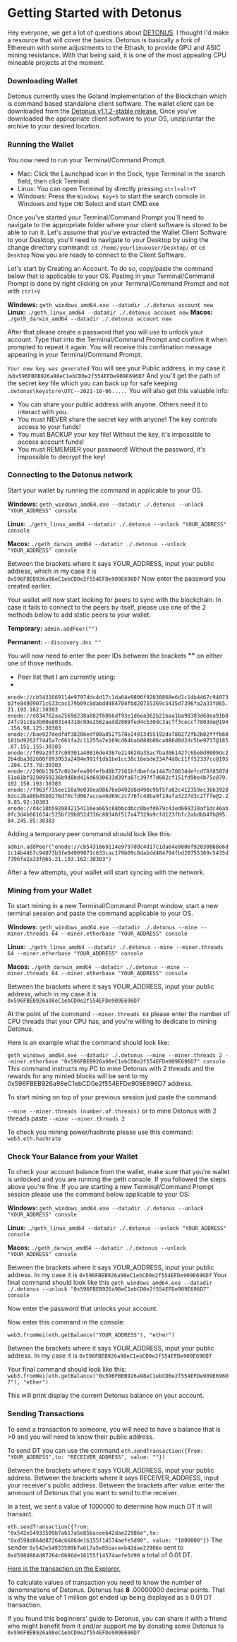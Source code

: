 # Getting Started with Detonus

Hey everyone, we get a lot of questions about [DETONUS](https://detonus.com/). I thought I'd make a resource that will cover the basics. Detonus is basically a fork of Ethereum with some adjustments to the Ethash, to provide GPU and ASIC mining resistance. With that being said, it is one of the most appealing CPU mineable projects at the moment. 

### Downloading Wallet
Detonus currently uses the Goland Implementation of the Blockchain which is command based standalone client software. The wallet client can be downloaded from the [Detonus v1.1.2-stable release.](https://github.com/detonus-project/go-detonus/releases/tag/v1.1.2-stable)
Once you've downloaded the appropriate client software to your OS, unzip/untar the archive to your desired location.

### Running the Wallet

You now need to run your Terminal/Command Prompt.
- Mac: Click the Launchpad icon  in the Dock, type Terminal in the search field, then click Terminal.
- Linux: You can open Terminal by directly pressing ```ctrl+alt+T```
- Windows: Press the ```Windows Key+S``` to start the search console in Windows and type ```CMD``` Select and start CMD.exe

Once you've started your Terminal/Command Prompt you'll need to navigate to the appropriate folder where your client software is stored to be able to run it.
Let's assume that you've extracted the Wallet Client Software to your Desktop, you'll need to navigate to your Desktop by using the change directory command:
```cd /home/yourlinuxuser/Desktop/``` or ```cd Desktop```
Now you are ready to connect to the Client Software.

Let's start by Creating an Account. To do so, copy/paste the command below that is applicable to your OS. Pasting in your Terminal/Command Prompt is done by right clicking on your Terminal/Command Prompt and not with ```ctrl+V```

**Windows:** ```geth_windows_amd64.exe --datadir ./.detonus account new```
**Linux:** ```./geth_linux_amd64 --datadir ./.detonus account new```
**Macos:** ```./geth_darwin_amd64 --datadir ./.detonus account new```

After that please create a password that you will use to unlock your account. Type that into the Terminal/Command Prompt and confirm it when prompted to repeat it again.
You will receive this confimation message appearing in your Terminal/Command Prompt.

```Your new key was generated```
You will see your Public address, in my case it is```0x596FBEB926a98eC1ebCD0e2f554EFDe909E696D7```
And you'll get the path of the secret key file which you can back up for safe keeping ```.detonus\keystore\UTC--2021-10-06.....```
You will also get this valuable info:
- You can share your public address with anyone. Others need it to interact with you.
- You must NEVER share the secret key with anyone! The key controls access to your funds!
- You must BACKUP your key file! Without the key, it's impossible to access account funds!
- You must REMEMBER your password! Without the password, it's impossible to decrypt the key!

### Connecting to the Detonus network
Start your wallet by running the command in applicable to your OS.

**Windows:** ```geth_windows_amd64.exe --datadir ./.detonus --unlock "YOUR_ADDRESS" console```

**Linux:** ```./geth_linux_amd64 --datadir ./.detonus --unlock "YOUR_ADDRESS" console```

**Macos:** ```./geth_darwin_amd64 --datadir ./.detonus --unlock "YOUR_ADDRESS" console```

Between the brackets where it says YOUR_ADDRESS, input your public address, which in my case it is ```0x596FBEB926a98eC1ebCD0e2f554EFDe909E696D7```
Now enter the password you created earlier.

Your wallet will now start looking for peers to sync with the blockchain. In case it fails to connect to the peers by itself, please use one of the 2 methods below to add static peers to your wallet.

**Temporary:** ```admin.addPeer("")```

**Permanent:** ```--discovery.dns ""```

You will now need to enter the peer IDs between the brackets **""** on either one of those methods.

- Peer list that I am currently using:
- 
```enode://cb5431669114e9797ddc4d17c1da64e9806f92030868e6d1c14b4467c94073b3fe84909071c633cac179b09c8dabdd484704fbd20755369c5435d7396fa2a33f@65.21.193.162:30303```
```enode://d834762aa2569d238a882f6066df93e1d6ea362b21baa1ba98303d68ea91b824fc91c8a3b00e803144318c09e2562aedd2809fed4cb30dc3acff3ceccf7803de@194.156.98.125:30303```
```enode://bae927dedfdf38206edf00a8527578e24913d55192da780272fb2b02fffb60181bd9262f7445a7c661fa2c11255a7e169cd64bab088b06ca086d0d2dc5be9737@185.87.151.155:30303```
```enode://f09a29f37c00301a40816de4367e214620a35ac7ba3061427c6be8d8009dc22b4dba382600f893953a2484e991f1db1be1cc38c16ebde23474d8c11ff52337cc@195.204.173.78:30303```
```enode://296b13b57c0b3efea09fefbd8b72161bfdbefda1447b70834defcd78f8507d51a61bf9298959236b9d8bd416d6930633d39fa87c397f7d682cf151fd9be4b75c@79.102.158.193:30303```
```enode://f963f735ee158a9e038ea9867be0492d8d490c9bf5fa02c412359ec3bb39286dcc2ba80b45b0276d70cfd067acce46d69c2c776fc40ba9f19afa3227d3c2fffe@2.29.85.92:30303```
```enode://d4c10b5920842154116ea665c68bbcdbcc0befd679c43ed669310af1dc46ab0fc3d4b661634c525bf19b852d336c80346f517a47329a9cfd123fbfc2abdbb4fb@95.84.245.85:30303```

Adding a temporary peer command should look like this:

```admin.addPeer("enode://cb5431669114e9797ddc4d17c1da64e9806f92030868e6d1c14b4467c94073b3fe84909071c633cac179b09c8dabdd484704fbd20755369c5435d7396fa2a33f@65.21.193.162:30303")```

After a few attempts, your wallet will start syncing with the network.

### Mining from your Wallet
To start mining in a new Terminal/Command Prompt window, start a new terminal session and paste the command applicable to your OS.

**Windows:** ```geth_windows_amd64.exe --datadir ./.detonus --mine --miner.threads 64 --miner.etherbase "YOUR_ADDRESS" console```

**Linux:** ```./geth_linux_amd64 --datadir ./.detonus --mine --miner.threads 64 --miner.etherbase "YOUR_ADDRESS" console```

**Macos:** ```./geth_darwin_amd64 --datadir ./.detonus --mine --miner.threads 64 --miner.etherbase "YOUR_ADDRESS" console```

Between the brackets where it says YOUR_ADDRESS, input your public address, which in my case it is ```0x596FBEB926a98eC1ebCD0e2f554EFDe909E696D7```

At the point of the command ```--miner.threads 64``` please enter the number of CPU threads that your CPU has, and you're willing to dedicate to mining Detonus.

Here is an example what the command should look like:

```geth_windows_amd64.exe --datadir ./.detonus --mine --miner.threads 2 --miner.etherbase "0x596FBEB926a98eC1ebCD0e2f554EFDe909E696D7" console```
This command instructs my PC to mine Detonus with 2 threads and the rewards for any minted blocks will be sent to my 0x596FBEB926a98eC1ebCD0e2f554EFDe909E696D7 address.

To start mining on top of your previous session just paste the command:

```--mine --miner.threads (number.of.threads)``` or to mine Detonus with 2 threads paste ```--mine --miner.threads 2```

To check you mining power/hashrate please use this command:
```web3.eth.hashrate```

### Check Your Balance from your Wallet

To check your account balance from the wallet, make sure that you're wallet is unlocked and you are running the geth console. If you followed the steps above you're fine. If you are starting a new Terminal/Command Prompt session please use the command below applicable to your OS:

**Windows:** ```geth_windows_amd64.exe --datadir ./.detonus --unlock "YOUR_ADDRESS" console```

**Linux:** ```./geth_linux_amd64 --datadir ./.detonus --unlock "YOUR_ADDRESS" console```

**Macos:** ```./geth_darwin_amd64 --datadir ./.detonus --unlock "YOUR_ADDRESS" console```

Between the brackets where it says YOUR_ADDRESS, input your public address. In my case it is ```0x596FBEB926a98eC1ebCD0e2f554EFDe909E696D7```
Your final command should look like this ```geth_windows_amd64.exe --datadir ./.detonus --unlock "0x596FBEB926a98eC1ebCD0e2f554EFDe909E696D7" console```

Now enter the password that unlocks your account.

Now enter this command in the console:

```web3.fromWei(eth.getBalance("YOUR_ADDRESS"), "ether")```

Between the brackets where it says YOUR_ADDRESS, input your public address. In my case it is ```0x596FBEB926a98eC1ebCD0e2f554EFDe909E696D7```

Your final command should look like this: ```web3.fromWei(eth.getBalance("0x596FBEB926a98eC1ebCD0e2f554EFDe909E696D7"), "ether")```

This will print display the current Detonus balance on your account.

### Sending Transactions

To send a transaction to someone, you will need to have a balance that is >0 and you will need to know their public address.

To send DT you can use the command ```eth.sendTransaction({from: "YOUR_ADDRESS",to: "RECEIVER_ADDRESS", value: ""})```

Between the brackets where it says YOUR_ADDRESS, input your public address. Between the brackets where it says RECEIVER_ADDRESS, input your receiver's public address. Between the brackets after value: enter the ammount of Detonus that you want to send to the receiver.

In a test, we sent a value of 1000000 to determine how much DT it will transact.

```eth.sendTransaction({from: "0x542e54933509b7a617a5e85baceeb42dae22986e",to: "0xd598d864d87264c6686de16155f14574aefe5d90", value: "1000000"})```
The sender ```0x542e54933509b7a617a5e85baceeb42dae22986e``` sent to ```0xd598d864d87264c6686de16155f14574aefe5d90``` a total of 0.01 DT.

[Here is the transaction on the Explorer.](https://explorer.detonus.com/tx/0x68fe23b89dceeaea0a1ae9f58d84a2c5c9f6c9489a779e76d7c9cabc6e53a973)

To calculate values of transaction you need to know the number of denominations of Detonus. Detonus has **8** .00000000 decimal points. That is why the value of 1 million got ended up being displayed as a 0.01 DT transaction.  

If you found this beginners' guide to Detonus, you can share it with a friend who might benefit from it and/or support me by donating some Detonus to ```0x596FBEB926a98eC1ebCD0e2f554EFDe909E696D7```
